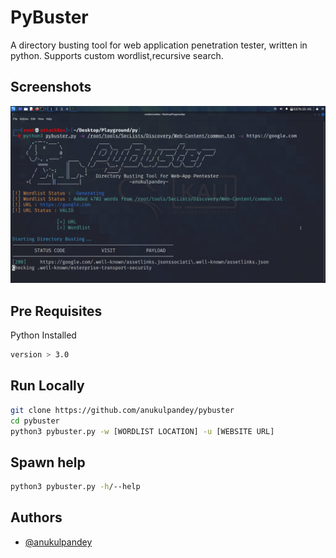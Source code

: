 
# PyBuster

A directory busting tool for web application penetration tester, written in python. Supports custom wordlist,recursive search.

## Screenshots

![App Screenshot](pybuster.jpeg)

  
## Pre Requisites

Python Installed

```bash
version > 3.0
```

## Run Locally
```bash
git clone https://github.com/anukulpandey/pybuster
cd pybuster
python3 pybuster.py -w [WORDLIST LOCATION] -u [WEBSITE URL]
```
## Spawn help
```bash
python3 pybuster.py -h/--help
```

## Authors

- [@anukulpandey](https://www.github.com/anukulpandey)

  

